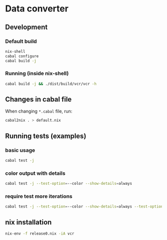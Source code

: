# Data converter

## Development

### Default build

```bash
nix-shell
cabal configure
cabal build -j
```

### Running (inside nix-shell)
```bash
cabal build -j && ./dist/build/vcr/vcr -h
```

## Changes in cabal file

When changing `*.cabal` file, run:

```bash
cabal2nix . > default.nix
```

## Running tests (examples)

### basic usage

```bash
cabal test -j
```

### color output with details

```bash
cabal test -j --test-option=--color --show-details=always
```

### require test more iterations
```bash
cabal test -j --test-option=--color --show-details=always --test-option=--maximum-generated-tests=10000 --test-option=--maximum-unsuitable-generated-tests=10000000
```

## nix installation
```bash
nix-env -f release0.nix -iA vcr
```

